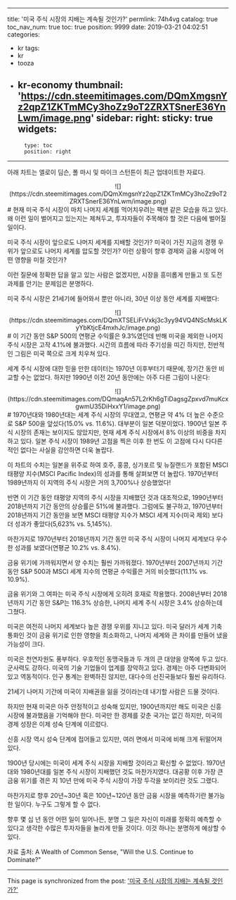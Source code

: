 
---
title: '미국 주식 시장의 지배는 계속될 것인가?'
permlink: 74h4vg
catalog: true
toc_nav_num: true
toc: true
position: 9999
date: 2019-03-21 04:02:51
categories:
- kr
tags:
- kr
- tooza
- kr-economy
thumbnail: 'https://cdn.steemitimages.com/DQmXmgsnYz2qpZ1ZKTmMCy3hoZz9oT2ZRXTSnerE36YnLwm/image.png'
sidebar:
    right:
        sticky: true
widgets:
    -
        type: toc
        position: right
---


아래 차트는 엘로이 딤슨, 폴 마시 및 마이크 스턴튼이 최근 업데이트한 자료다.

<center>
![](https://cdn.steemitimages.com/DQmXmgsnYz2qpZ1ZKTmMCy3hoZz9oT2ZRXTSnerE36YnLwm/image.png)
</center>
#
현재 미국 주식 시장이 마치 나머지 세계를 먹어치우려는 팩맨 같은 모습을 하고 있다. 왜 이런 일이 벌어지고 있는지는 제쳐두고, 투자자들이 주목해야 할 것은 다음에 벌어질 일이다. 

미국 주식 시장이 앞으로도 나머지 세계를 지배할 것인가? 미국이 가진 지금의 경쟁 우위가 앞으로도 나머지 세계를 압도할 것인가? 이런 상황이 향후 경제와 금융 시장에 어떤 영향을 미칠 것인가? 

이런 질문에 정확한 답을 알고 있는 사람은 없겠지만, 시장을 흥미롭게 만들고 또 도전 과제를 안기는 문제임은 분명하다. 

미국 주식 시장은 21세기에 들어와서 뿐만 아니라, 30년 이상 동안 세계를 지배했다:

<center>
![](https://cdn.steemitimages.com/DQmXTSELiFrVxkj3c3yy94VQ4NScMskLKyYbKtjcE4mxhJc/image.png)
</center>
#
이 기간 동안 S&P 500의 연평균 수익률은 9.3%였던데 반해 미국을 제외한 나머지 주식 시장은 고작 4.1%에 불과했다. 시간의 흐름에 따라 주기성을 띠긴 하지만, 전반적인 그림은 미국 쪽으로 크게 치우쳐 있다.  

세계 주식 시장에 대한 믿을 만한 데이터는 1970년 이후부터기 때문에, 장기간 동안 비교할 수는 없었다. 하지만 1990년 이전 20년 동안에는 아주 다른 그림이 나온다:

<center>
![](https://cdn.steemitimages.com/DQmaqAn57L2rKh6gTiDagsgZpxvd7muKcxgwmU35DiHxxY1/image.png)
</center>
#
1970년대와 1980년대는 세계 주식 시장의 무대였고, 연평균 약 4% 더 높은 수준으로 S&P 500을 앞섰다(15.0% vs. 11.6%). 대부분이 일본 덕분이었다. 1900년 일본 주식 시장의 존재는 보이지도 않았지만, 현재 세계 주식 시장에서 8% 이상의 비중을 차지하고 있다. 일본 주식 시장이 1989년 고점을 찍은 이후 한 번도 이 고점에 다시 다다른 적인 없다는 사실을 감안하면 더욱 놀랍다. 

이 차트의 수치는 일본을 위주로 하여 호주, 홍콩, 싱가포르 및 뉴질랜드가 포함된 MSCI 태평양 지수(MSCI Pacific Index)의 성과를 통해 살펴보면 더 놀랍다. 1970년부터 1989년까지 이 지역의 주식 시장은 거의 3,700%나 상승했었다! 

반면 이 기간 동안 태평양 지역의 주식 시장을 지배했던 것과 대조적으로, 1990년부터 2018년까지 기간 동안의 상승률은 51%에 불과했다. 그럼에도 불구하고, 1970년부터 2018년까지 기간 동안을 보면 MSCI 태평양 지수가 MSCI 세계 지수(미국 제외) 보다 더 성과가 좋았다(5,623% vs. 5,145%).  

마찬가지로 1970년부터 2018년까지 기간 동안 미국 주식 시장이 나머지 세계보다 우수한 성과를 보였다(연평균 10.2% vs. 8.4%). 

금융 위기에 가까워지면서 양 수치는 훨씬 가까워졌다. 1970년부터 2007년까지 기간 동안 S&P 500과 MSCI 세계 지수의 연평균 수익률은 거의 비슷했다(11.1% vs. 10.9%). 

금융 위기와 그 여파는 미국 주식 시장에게 오히려 호재로 작용했다. 2008년부터 2018년까지 기간 동안 S&P는 116.3% 상승한, 나머지 세계 주식 시장은 3.4% 상승하는데 그쳤다.

미국은 여전히 나머지 세계보다 높은 경쟁 우위를 지니고 있다. 미국 달러가 세계 기축 통화인 것이 금융 위기로 인한 영향을 최소화하고, 나머지 세계와 큰 차이를 만들어 냈을 가능성이 크다. 

미국은 천연자원도 풍부하다. 우호적인 동맹국들과 두 개의 큰 대양을 양쪽에 두고 있다. 군사력도 강하다. 미국의 기술 기업들이 업계를 장악하고 있다. 경제는 아주 다변화되어 있고 역동적이다. 인구 통계는 완벽하진 않지만, 대다수의 선진국들보다 훨씬 유리하다.

21세기 나머지 기간에 미국이 지배권을 잃을 것이라는데 내기할 사람은 드물 것이다. 

하지만 현재 미국은 아주 안정적이고 성숙해 있지만, 1900년까지만 해도 미국은 신흥 시장에 불과했음을 기억해야 한다. 미국만 한 경제를 갖춘 국가는 없긴 하지만, 미국의 경제 성장은 이제 성숙 단계에 이르렀다.  

신흥 시장 역시 성숙 단계에 접어들고 있지만, 여러 면에서 미국에 비해 크게 뒤떨어져 있다. 

1900년 당시에는 미국이 세계 주식 시장을 지배할 것이라고 확신할 수 없었다. 1970년대와 1980년대를 일본 주식 시장이 지배했던 것도 마찬가지였다. 대공황 이후 가장 큰 금융 위기를 겪은 지 10년 만에 미국 주식 시장이 가장 두각을 보이리란 것도 그랬다. 

마찬가지로 향후 20년~30년 혹은 100년~120년 동안 금융 시장을 예측하기란 불가능한 일이다. 누구도 그렇게 할 수 없다.  

향후 몇 십 년 동안 어떤 일이 일어나든, 분명 그 일은 자신이 미래를 정확히 예측할 수 있다고 생각한 수많은 투자자들을 놀라게 만들 것이다. 이것 하나는 분명하게 예상할 수 있다. 

자료 출처: A Wealth of Common Sense, "Will the U.S. Continue to Dominate?"

- - -

This page is synchronized from the post: ['미국 주식 시장의 지배는 계속될 것인가?'](https://steemit.com/@pius.pius/74h4vg)
